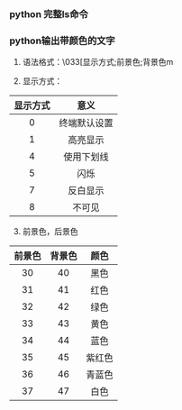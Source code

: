 ### python 完整ls命令

### python输出带颜色的文字

1. 语法格式：\033[显示方式;前景色;背景色m

2. 显示方式：

|显示方式|意义|
|:---:|:---:|
|0|终端默认设置|
|1|高亮显示|
|4|使用下划线|
|5|闪烁|
|7|反白显示|
|8|不可见|

3. 前景色，后景色

|前景色|背景色|颜色|
|:---:|:---:|:---:|
|30|40|黑色|
|31|41|红色|
|32|42|绿色|
|33|43|黄色|
|34|44|蓝色|
|35|45|紫红色|
|36|46|青蓝色|
|37|47|白色|

